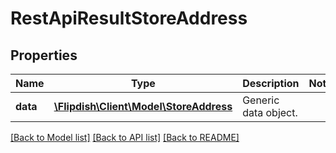 # RestApiResultStoreAddress

## Properties
Name | Type | Description | Notes
------------ | ------------- | ------------- | -------------
**data** | [**\Flipdish\Client\Model\StoreAddress**](StoreAddress.md) | Generic data object. | 

[[Back to Model list]](../README.md#documentation-for-models) [[Back to API list]](../README.md#documentation-for-api-endpoints) [[Back to README]](../README.md)


